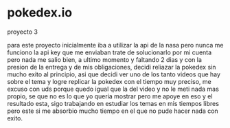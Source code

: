 # pokedex.io
proyecto 3 

para este proyecto inicialmente iba a utilizar la api de la nasa pero nunca me funciono la api key que me enviaban
trate de solucionarlo por mi cuenta pero nada me salio bien, a ultimo momento y faltando 2 dias y con la presion de la entrega 
y de mis obligaciones, decidi reliazar la pokedex sin mucho exito al principio, asi que decidi ver uno de los tanto videos que hay sobre el tema
y logre replicar la pokedex con el tiempo muy preciso, me excuso con uds porque quedo igual que la del video y no le meti nada mas propio, se que no es 
lo que yo queria mostrar pero me apoye en eso y el resultado esta, sigo trabajando en estudiar los temas en mis tiempos libres pero este si me absorbio mucho tiempo 
en el que no pude hacer nada con exito.
